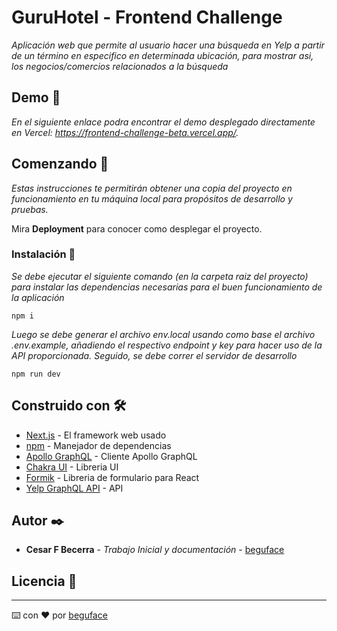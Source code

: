 # GuruHotel - Frontend Challenge

_Aplicación web que permite al usuario hacer una búsqueda en Yelp a partir de un término en especifico en determinada ubicación, para mostrar asi, los negocios/comercios relacionados a la búsqueda_

## Demo 👾

_En el siguiente enlace podra encontrar el demo desplegado directamente en Vercel: https://frontend-challenge-beta.vercel.app/._

## Comenzando 🚀

_Estas instrucciones te permitirán obtener una copia del proyecto en funcionamiento en tu máquina local para propósitos de desarrollo y pruebas._

Mira **Deployment** para conocer como desplegar el proyecto.

### Instalación 🔧

_Se debe ejecutar el siguiente comando (en la carpeta raiz del proyecto) para instalar las dependencias necesarias para el buen funcionamiento de la aplicación_

```
npm i

```

_Luego se debe generar el archivo env.local usando como base el archivo .env.example, añadiendo el respectivo endpoint y key para hacer uso de la API proporcionada. Seguido, se debe correr el servidor de desarrollo_

```
npm run dev

```

## Construido con 🛠️

- [Next.js](https://nextjs.org/docs/getting-started) - El framework web usado
- [npm](https://docs.npmjs.com/) - Manejador de dependencias
- [Apollo GraphQL](https://www.apollographql.com/docs/) - Cliente Apollo GraphQL
- [Chakra UI](https://chakra-ui.com/docs/getting-started) - Libreria UI
- [Formik](https://formik.org/docs/overview) - Libreria de formulario para React
- [Yelp GraphQL API](https://www.yelp.com/developers) - API

## Autor ✒️

- **Cesar F Becerra** - _Trabajo Inicial y documentación_ - [beguface](https://github.com/beguface)

## Licencia 📄

---

⌨️ con ❤️ por [beguface](https://github.com/beguface)
